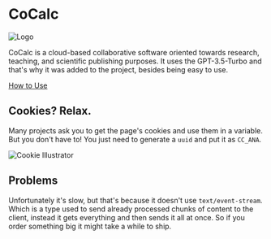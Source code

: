 # CoCalc

![Logo](https://encrypted-tbn0.gstatic.com/images?q=tbn:ANd9GcRXg6qfOLc9AMYixqDnvASg1Hpjpq-AYmBDqQ&usqp=CAU)

CoCalc is a cloud-based collaborative software oriented towards research, teaching, and scientific publishing purposes. It uses the GPT-3.5-Turbo and that's why it was added to the project, besides being easy to use.

[How to Use](https://github.com/uesleibros/OpenGPT/tree/main/models/cocalc/DOC.md)

## Cookies? Relax.

Many projects ask you to get the page's cookies and use them in a variable. But you don't have to! You just need to generate a `uuid` and put it as `CC_ANA`.

![Cookie Illustrator](https://encrypted-tbn0.gstatic.com/images?q=tbn:ANd9GcRkNYtl15cTPNlGlEKK1qc9YsUMLZbfnx9Dqw&usqp=CAU)

## Problems

Unfortunately it's slow, but that's because it doesn't use `text/event-stream`. Which is a type used to send already processed chunks of content to the client, instead it gets everything and then sends it all at once. So if you order something big it might take a while to ship.
